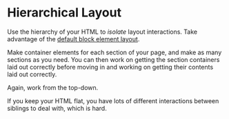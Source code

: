 # Hierarchical Layout
Use the hierarchy of your HTML to _isolate_ layout interactions.
Take advantage of the [default block element layout](defaultlayout.md).

Make container elements for each section of your page, and make as many sections as you need.
You can then work on getting the section containers laid out correctly before moving in and working on getting their contents laid out correctly.

Again, work from the top-down.

If you keep your HTML flat, you have lots of different interactions between siblings to deal with, which is hard.
